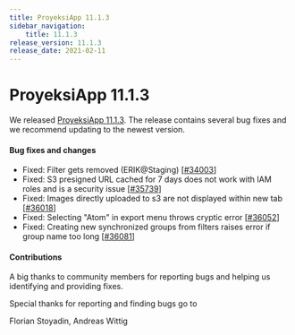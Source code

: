 ```yaml
---
title: ProyeksiApp 11.1.3
sidebar_navigation:
    title: 11.1.3
release_version: 11.1.3
release_date: 2021-02-11
---
```


# ProyeksiApp 11.1.3

We released [ProyeksiApp 11.1.3](https://community.openproject.com/versions/1469).
The release contains several bug fixes and we recommend updating to the newest version.

<!--more-->
#### Bug fixes and changes

- Fixed: Filter gets removed (ERIK@Staging) \[[#34003](https://community.openproject.com/wp/34003)\]
- Fixed: S3 presigned URL cached for 7 days does not work with IAM roles and is a security issue \[[#35739](https://community.openproject.com/wp/35739)\]
- Fixed: Images directly uploaded to s3 are not displayed within new tab \[[#36018](https://community.openproject.com/wp/36018)\]
- Fixed: Selecting "Atom" in export menu throws cryptic error \[[#36052](https://community.openproject.com/wp/36052)\]
- Fixed: Creating new synchronized groups from filters raises error if group name too long \[[#36081](https://community.openproject.com/wp/36081)\]

#### Contributions
A big thanks to community members for reporting bugs and helping us identifying and providing fixes.

Special thanks for reporting and finding bugs go to

Florian Stoyadin, Andreas Wittig
